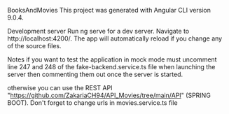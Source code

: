 BooksAndMovies
This project was generated with Angular CLI version 9.0.4.

Development server
Run ng serve for a dev server. Navigate to http://localhost:4200/. The app will automatically reload if you change any of the source files.

Notes
if you want to test the application in mock mode must uncomment line 247 and 248 of the fake-backend.service.ts file when launching the server then commenting them out once the server is started.

otherwise you can use the REST API "https://github.com/ZakariaCH94/API_Movies/tree/main/API" (SPRING BOOT). Don't forget to change urls in movies.service.ts file
